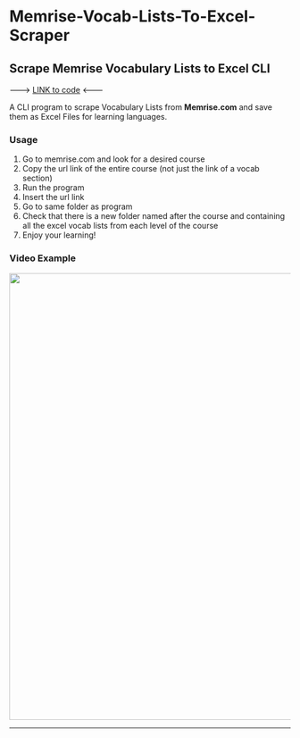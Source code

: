 # Memrise-Vocab-Lists-To-Excel-Scraper

## Scrape Memrise Vocabulary Lists to Excel CLI
---> [LINK to code](https://github.com/GeroZayas/Memrise-Vocab-Lists-To-Excel-Scraper) <---

A CLI program to scrape Vocabulary Lists from **Memrise.com** and save them as Excel Files for learning languages.

### Usage
1. Go to memrise.com and look for a desired course
2. Copy the url link of the entire course (not just the link of a vocab section)
3. Run the program
4. Insert the url link
5. Go to same folder as program
6. Check that there is  a new folder named after the course and containing all the excel vocab lists from each level of the course
7. Enjoy your learning!

### Video Example
<img src="https://user-images.githubusercontent.com/77191089/221027161-06db0ee4-bd32-460e-b4ad-01c07f7e58ad.gif" width="800" />


---
